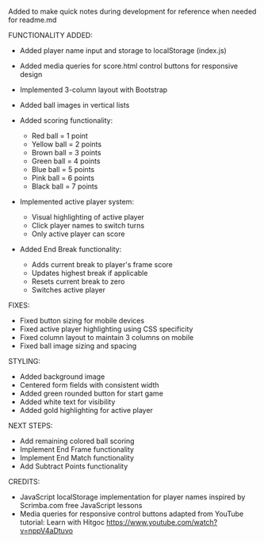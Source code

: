 Added to make quick notes during development for reference when needed for readme.md

FUNCTIONALITY ADDED:
- Added player name input and storage to localStorage (index.js)
- Added media queries for score.html control buttons for responsive design
- Implemented 3-column layout with Bootstrap
- Added ball images in vertical lists
- Added scoring functionality:
  - Red ball = 1 point
  - Yellow ball = 2 points
  - Brown ball = 3 points
  - Green ball = 4 points
  - Blue ball = 5 points
  - Pink ball = 6 points
  - Black ball = 7 points
- Implemented active player system:
  - Visual highlighting of active player
  - Click player names to switch turns
  - Only active player can score

- Added End Break functionality:
  - Adds current break to player's frame score
  - Updates highest break if applicable
  - Resets current break to zero
  - Switches active player

FIXES:
- Fixed button sizing for mobile devices
- Fixed active player highlighting using CSS specificity
- Fixed column layout to maintain 3 columns on mobile
- Fixed ball image sizing and spacing

STYLING:
- Added background image
- Centered form fields with consistent width
- Added green rounded button for start game
- Added white text for visibility
- Added gold highlighting for active player

NEXT STEPS:
- Add remaining colored ball scoring
- Implement End Frame functionality
- Implement End Match functionality
- Add Subtract Points functionality

CREDITS:
- JavaScript localStorage implementation for player names inspired by Scrimba.com free JavaScript lessons
- Media queries for responsive control buttons adapted from YouTube tutorial: Learn with Hitgoc https://www.youtube.com/watch?v=nppV4aDtuvo 







